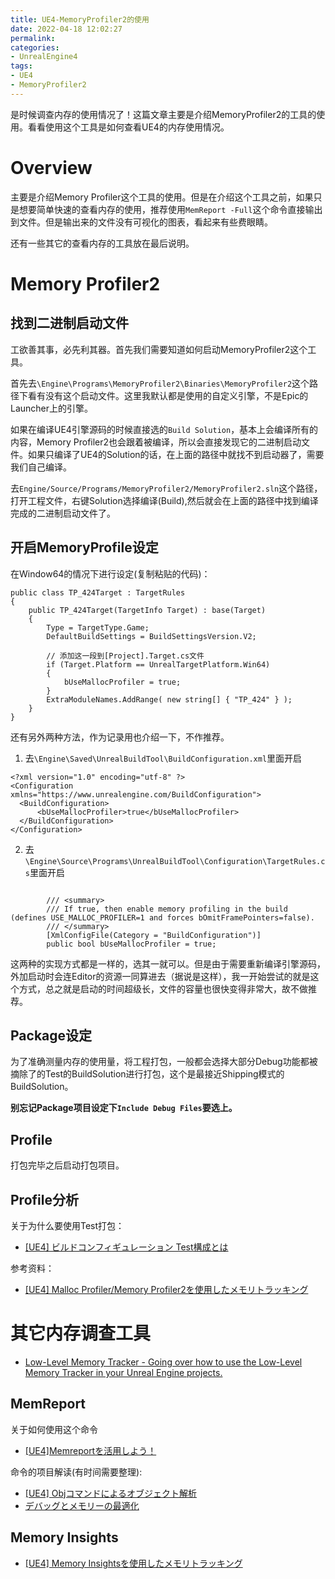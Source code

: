 ```yaml
---
title: UE4-MemoryProfiler2的使用
date: 2022-04-18 12:02:27
permalink:
categories:
- UnrealEngine4
tags:
- UE4
- MemoryProfiler2
---
```


是时候调查内存的使用情况了！这篇文章主要是介绍MemoryProfiler2的工具的使用。看看使用这个工具是如何查看UE4的内存使用情况。

<!--more-->

# Overview
主要是介绍Memory Profiler这个工具的使用。但是在介绍这个工具之前，如果只是想要简单快速的查看内存的使用，推荐使用`MemReport -Full`这个命令直接输出到文件。但是输出来的文件没有可视化的图表，看起来有些费眼睛。

还有一些其它的查看内存的工具放在最后说明。

# Memory Profiler2

## 找到二进制启动文件
工欲善其事，必先利其器。首先我们需要知道如何启动MemoryProfiler2这个工具。

首先去`\Engine\Programs\MemoryProfiler2\Binaries\MemoryProfiler2`这个路径下看有没有这个启动文件。这里我默认都是使用的自定义引擎，不是Epic的Launcher上的引擎。

如果在编译UE4引擎源码的时候直接选的`Build Solution`，基本上会编译所有的内容，Memory Profiler2也会跟着被编译，所以会直接发现它的二进制启动文件。如果只编译了UE4的Solution的话，在上面的路径中就找不到启动器了，需要我们自己编译。

去`Engine/Source/Programs/MemoryProfiler2/MemoryProfiler2.sln`这个路径，打开工程文件，右键Solution选择编译(Build),然后就会在上面的路径中找到编译完成的二进制启动文件了。

## 开启MemoryProfile设定
在Window64的情况下进行设定(复制粘贴的代码)：
```
public class TP_424Target : TargetRules
{
    public TP_424Target(TargetInfo Target) : base(Target)
    {
        Type = TargetType.Game;
        DefaultBuildSettings = BuildSettingsVersion.V2;

        // 添加这一段到[Project].Target.cs文件
        if (Target.Platform == UnrealTargetPlatform.Win64)
        {
            bUseMallocProfiler = true;
        }
        ExtraModuleNames.AddRange( new string[] { "TP_424" } );
    }
}
```

还有另外两种方法，作为记录用也介绍一下，不作推荐。

1. 去`\Engine\Saved\UnrealBuildTool\BuildConfiguration.xml`里面开启
```
<?xml version="1.0" encoding="utf-8" ?>
<Configuration xmlns="https://www.unrealengine.com/BuildConfiguration">
  <BuildConfiguration>
      <bUseMallocProfiler>true</bUseMallocProfiler>
  </BuildConfiguration>
</Configuration>
```

2. 去`\Engine\Source\Programs\UnrealBuildTool\Configuration\TargetRules.cs`里面开启
```

        /// <summary>
        /// If true, then enable memory profiling in the build (defines USE_MALLOC_PROFILER=1 and forces bOmitFramePointers=false).
        /// </summary>
        [XmlConfigFile(Category = "BuildConfiguration")]
        public bool bUseMallocProfiler = true;
```

这两种的实现方式都是一样的，选其一就可以。但是由于需要重新编译引擎源码，外加启动时会连Editor的资源一同算进去（据说是这样），我一开始尝试的就是这个方式，总之就是启动的时间超级长，文件的容量也很快变得非常大，故不做推荐。


## Package设定
为了准确测量内存的使用量，将工程打包，一般都会选择大部分Debug功能都被摘除了的Test的BuildSolution进行打包，这个是最接近Shipping模式的BuildSolution。

**别忘记Package项目设定下`Include Debug Files`要选上。**

## Profile
打包完毕之后启动打包项目。



## Profile分析
关于为什么要使用Test打包：
- [[UE4] ビルドコンフィギュレーション Test構成とは](https://qiita.com/donbutsu17/items/401c1fa1037a99e14b03)

参考资料：
- [[UE4] Malloc Profiler/Memory Profiler2を使用したメモリトラッキング](https://qiita.com/donbutsu17/items/a72a282587390f43d12d#41-memory-profiler2%E3%81%AE%E8%B5%B7%E5%8B%95%E7%A2%BA%E8%AA%8D)

# 其它内存调查工具

- [Low-Level Memory Tracker - Going over how to use the Low-Level Memory Tracker in your Unreal Engine projects.](https://docs.unrealengine.com/4.26/en-US/ProductionPipelines/DevelopmentSetup/Tools/LowLevelMemoryTracker/)

## MemReport
关于如何使用这个命令
- [[UE4]Memreportを活用しよう！](https://historia.co.jp/archives/25131/)

命令的项目解读(有时间需要整理):
- [[UE4] Objコマンドによるオブジェクト解析](https://qiita.com/donbutsu17/items/dd9e00bee27d6868ed3d)
- [デバッグとメモリーの最適化](https://www.unrealengine.com/ja/blog/debugging-and-optimizing-memory?lang=ja)



## Memory Insights

- [[UE4] Memory Insightsを使用したメモリトラッキング](https://qiita.com/EGJ-Ken_Kuwano/items/83425f450f6da100a9d0)
